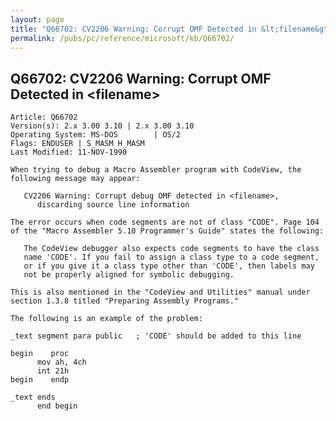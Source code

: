 ```yaml
---
layout: page
title: "Q66702: CV2206 Warning: Corrupt OMF Detected in &lt;filename&gt;"
permalink: /pubs/pc/reference/microsoft/kb/Q66702/
---
```


## Q66702: CV2206 Warning: Corrupt OMF Detected in &lt;filename&gt;

	Article: Q66702
	Version(s): 2.x 3.00 3.10 | 2.x 3.00 3.10
	Operating System: MS-DOS        | OS/2
	Flags: ENDUSER | S_MASM H_MASM
	Last Modified: 11-NOV-1990
	
	When trying to debug a Macro Assembler program with CodeView, the
	following message may appear:
	
	   CV2206 Warning: Corrupt debug OMF detected in <filename>,
	      discarding source line information
	
	The error occurs when code segments are not of class "CODE". Page 104
	of the "Macro Assembler 5.10 Programmer's Guide" states the following:
	
	   The CodeView debugger also expects code segments to have the class
	   name 'CODE'. If you fail to assign a class type to a code segment,
	   or if you give it a class type other than 'CODE', then labels may
	   not be properly aligned for symbolic debugging.
	
	This is also mentioned in the "CodeView and Utilities" manual under
	section 1.3.8 titled "Preparing Assembly Programs."
	
	The following is an example of the problem:
	
	_text segment para public   ; 'CODE' should be added to this line
	
	begin    proc
	      mov ah, 4ch
	      int 21h
	begin    endp
	
	_text ends
	      end begin
